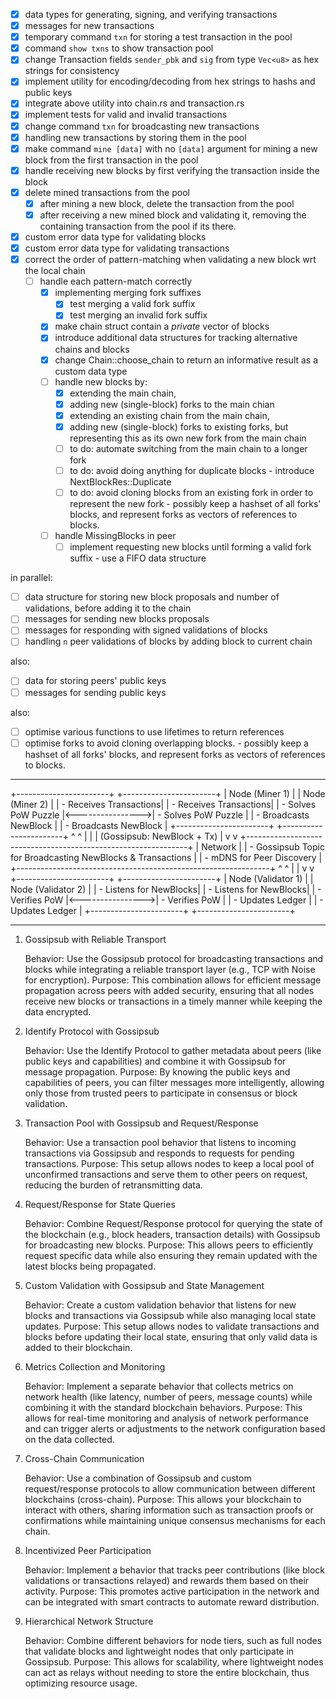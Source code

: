 - [x] data types for generating, signing, and verifying transactions
- [x] messages for new transactions
- [x] temporary command `txn` for storing a test transaction in the pool
- [x] command `show txns` to show transaction pool
- [x] change Transaction fields `sender_pbk` and `sig` from type `Vec<u8>`  as hex strings for consistency
- [x] implement utility for encoding/decoding from hex strings to hashs and public keys
- [x] integrate above utility into chain.rs and transaction.rs
- [x] implement tests for valid and invalid transactions
- [x] change command `txn` for broadcasting new transactions
- [x] handling new transactions by storing them in the pool
- [x] make command `mine [data]` with no `[data]` argument for mining a new block from the first transaction in the pool
- [x] handle receiving new blocks by first verifying the transaction inside the block
- [x] delete mined transactions from the pool
    - [x] after mining a new block, delete the transaction from the pool
    - [x] after receiving a new mined block and validating it, removing the containing transaction from the pool if its there.
- [x] custom error data type for validating blocks
- [x] custom error data type for validating transactions
- [x] correct the order of pattern-matching when validating a new block wrt the local chain
   - [ ] handle each pattern-match correctly
        - [x] implementing merging fork suffixes
            - [x] test merging a valid fork suffix
            - [x] test merging an invalid fork suffix
        - [x] make chain struct contain a _private_ vector of blocks
        - [x] introduce additional data structures for tracking alternative chains and blocks
        - [x] change Chain::choose_chain to return an informative result as a custom data type
        - [ ] handle new blocks by:
            - [x] extending the main chain,
            - [x] adding new (single-block) forks to the main chian
            - [x] extending an existing chain from the main chain,
            - [x] adding new (single-block) forks to existing forks, but representing this as its own new fork from the main chain
            - [ ] to do: automate switching from the main chain to a longer fork
            - [ ] to do: avoid doing anything for duplicate blocks
                        - introduce NextBlockRes::Duplicate
            - [ ] to do: avoid cloning blocks from an existing fork in order to represent the new fork
                        - possibly keep a hashset of all forks' blocks, and represent forks as vectors of references to blocks.
        - [ ] handle MissingBlocks in peer
            - [ ] implement requesting new blocks until forming a valid fork suffix
                    - use a FIFO data structure

in parallel:
- [ ] data structure for storing new block proposals and number of validations, before adding it to the chain
- [ ] messages for sending new blocks proposals
- [ ] messages for responding with signed validations of blocks
- [ ] handling `n` peer validations of blocks by adding block to current chain

also:
- [ ] data for storing peers' public keys
- [ ] messages for sending public keys

also:
- [ ] optimise various functions to use lifetimes to return references
- [ ] optimise forks to avoid cloning overlapping blocks.
        - possibly keep a hashset of all forks' blocks, and represent forks as vectors of references to blocks.

----------------------

 +-----------------------+                   +-----------------------+
 |     Node (Miner 1)    |                   |     Node (Miner 2)    |
 | - Receives Transactions|                  | - Receives Transactions|
 | - Solves PoW Puzzle    |<---------------->| - Solves PoW Puzzle    |
 | - Broadcasts NewBlock  |                  | - Broadcasts NewBlock  |
 +-----------------------+                   +-----------------------+
           ^                                         ^
           |                                         |
           |     (Gossipsub: NewBlock + Tx)          |
           v                                         v
 +---------------------------------------------------------------+
 |                           Network                             |
 | - Gossipsub Topic for Broadcasting NewBlocks & Transactions   |
 | - mDNS for Peer Discovery                                      |
 +---------------------------------------------------------------+
           ^                                         ^
           |                                         |
           v                                         v
 +-----------------------+                   +-----------------------+
 |   Node (Validator 1)  |                   |   Node (Validator 2)  |
 | - Listens for NewBlocks|                  | - Listens for NewBlocks|
 | - Verifies PoW         |<---------------->| - Verifies PoW         |
 | - Updates Ledger       |                  | - Updates Ledger       |
 +-----------------------+                   +-----------------------+

----------------------

1. Gossipsub with Reliable Transport

    Behavior: Use the Gossipsub protocol for broadcasting transactions and blocks while integrating a reliable transport layer (e.g., TCP with Noise for encryption).
    Purpose: This combination allows for efficient message propagation across peers with added security, ensuring that all nodes receive new blocks or transactions in a timely manner while keeping the data encrypted.

3. Identify Protocol with Gossipsub

    Behavior: Use the Identify Protocol to gather metadata about peers (like public keys and capabilities) and combine it with Gossipsub for message propagation.
    Purpose: By knowing the public keys and capabilities of peers, you can filter messages more intelligently, allowing only those from trusted peers to participate in consensus or block validation.

4. Transaction Pool with Gossipsub and Request/Response

    Behavior: Use a transaction pool behavior that listens to incoming transactions via Gossipsub and responds to requests for pending transactions.
    Purpose: This setup allows nodes to keep a local pool of unconfirmed transactions and serve them to other peers on request, reducing the burden of retransmitting data.

5. Request/Response for State Queries

    Behavior: Combine Request/Response protocol for querying the state of the blockchain (e.g., block headers, transaction details) with Gossipsub for broadcasting new blocks.
    Purpose: This allows peers to efficiently request specific data while also ensuring they remain updated with the latest blocks being propagated.

6. Custom Validation with Gossipsub and State Management

    Behavior: Create a custom validation behavior that listens for new blocks and transactions via Gossipsub while also managing local state updates.
    Purpose: This setup allows nodes to validate transactions and blocks before updating their local state, ensuring that only valid data is added to their blockchain.

7. Metrics Collection and Monitoring

    Behavior: Implement a separate behavior that collects metrics on network health (like latency, number of peers, message counts) while combining it with the standard blockchain behaviors.
    Purpose: This allows for real-time monitoring and analysis of network performance and can trigger alerts or adjustments to the network configuration based on the data collected.

8. Cross-Chain Communication

    Behavior: Use a combination of Gossipsub and custom request/response protocols to allow communication between different blockchains (cross-chain).
    Purpose: This allows your blockchain to interact with others, sharing information such as transaction proofs or confirmations while maintaining unique consensus mechanisms for each chain.

9. Incentivized Peer Participation

    Behavior: Implement a behavior that tracks peer contributions (like block validations or transactions relayed) and rewards them based on their activity.
    Purpose: This promotes active participation in the network and can be integrated with smart contracts to automate reward distribution.

10. Hierarchical Network Structure

    Behavior: Combine different behaviors for node tiers, such as full nodes that validate blocks and lightweight nodes that only participate in Gossipsub.
    Purpose: This allows for scalability, where lightweight nodes can act as relays without needing to store the entire blockchain, thus optimizing resource usage.